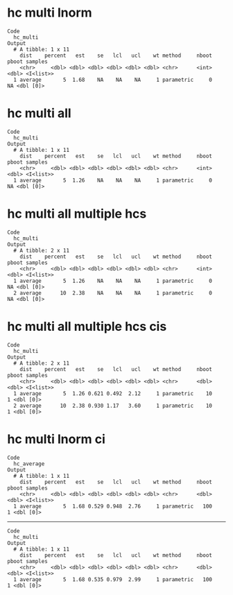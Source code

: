 # hc multi lnorm

    Code
      hc_multi
    Output
      # A tibble: 1 x 11
        dist    percent   est    se   lcl   ucl    wt method     nboot pboot samples  
        <chr>     <dbl> <dbl> <dbl> <dbl> <dbl> <dbl> <chr>      <int> <dbl> <I<list>>
      1 average       5  1.68    NA    NA    NA     1 parametric     0    NA <dbl [0]>

# hc multi all

    Code
      hc_multi
    Output
      # A tibble: 1 x 11
        dist    percent   est    se   lcl   ucl    wt method     nboot pboot samples  
        <chr>     <dbl> <dbl> <dbl> <dbl> <dbl> <dbl> <chr>      <int> <dbl> <I<list>>
      1 average       5  1.26    NA    NA    NA     1 parametric     0    NA <dbl [0]>

# hc multi all multiple hcs

    Code
      hc_multi
    Output
      # A tibble: 2 x 11
        dist    percent   est    se   lcl   ucl    wt method     nboot pboot samples  
        <chr>     <dbl> <dbl> <dbl> <dbl> <dbl> <dbl> <chr>      <int> <dbl> <I<list>>
      1 average       5  1.26    NA    NA    NA     1 parametric     0    NA <dbl [0]>
      2 average      10  2.38    NA    NA    NA     1 parametric     0    NA <dbl [0]>

# hc multi all multiple hcs cis

    Code
      hc_multi
    Output
      # A tibble: 2 x 11
        dist    percent   est    se   lcl   ucl    wt method     nboot pboot samples  
        <chr>     <dbl> <dbl> <dbl> <dbl> <dbl> <dbl> <chr>      <dbl> <dbl> <I<list>>
      1 average       5  1.26 0.621 0.492  2.12     1 parametric    10     1 <dbl [0]>
      2 average      10  2.38 0.930 1.17   3.60     1 parametric    10     1 <dbl [0]>

# hc multi lnorm ci

    Code
      hc_average
    Output
      # A tibble: 1 x 11
        dist    percent   est    se   lcl   ucl    wt method     nboot pboot samples  
        <chr>     <dbl> <dbl> <dbl> <dbl> <dbl> <dbl> <chr>      <dbl> <dbl> <I<list>>
      1 average       5  1.68 0.529 0.948  2.76     1 parametric   100     1 <dbl [0]>

---

    Code
      hc_multi
    Output
      # A tibble: 1 x 11
        dist    percent   est    se   lcl   ucl    wt method     nboot pboot samples  
        <chr>     <dbl> <dbl> <dbl> <dbl> <dbl> <dbl> <chr>      <dbl> <dbl> <I<list>>
      1 average       5  1.68 0.535 0.979  2.99     1 parametric   100     1 <dbl [0]>


